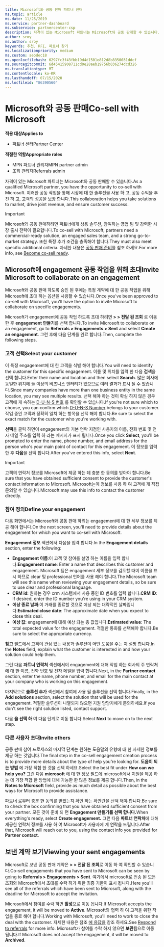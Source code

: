 ```yaml
---
title: Microsoft와 공동 판매 파트너 센터
ms.topic: article
ms.date: 11/25/2019
ms.service: partner-dashboard
ms.subservice: partnercenter-csp
description: 자격이 있는 Microsoft 파트너는 Microsoft와 공동 판매할 수 있습니다. 계약을 정의 하거나, 공동 작업을 위해 Microsoft에 초대 하거나, 전송 되는 계약을 확인 하는 방법을 알아봅니다.
author: sroy
ms.author: sroy
keywords: 추천, RFI, 파트너 찾기
ms.localizationpriority: medium
ms.custom: seodec18
ms.openlocfilehash: 6297fc3f43fbb19d4d1501e812d8b8350031ddef
ms.sourcegitcommit: 6d45415908711cd0e28aeb19756b036274dcd326
ms.translationtype: MT
ms.contentlocale: ko-KR
ms.lasthandoff: 07/15/2020
ms.locfileid: "86390560"
---
```

# <a name="co-sell-with-microsoft"></a><span data-ttu-id="1b55d-105">Microsoft와 공동 판매</span><span class="sxs-lookup"><span data-stu-id="1b55d-105">Co-sell with Microsoft</span></span>

<span data-ttu-id="1b55d-106">**적용 대상**</span><span class="sxs-lookup"><span data-stu-id="1b55d-106">**Applies to**</span></span>

-  <span data-ttu-id="1b55d-107">파트너 센터</span><span class="sxs-lookup"><span data-stu-id="1b55d-107">Partner Center</span></span>

<span data-ttu-id="1b55d-108">**적절한 역할**</span><span class="sxs-lookup"><span data-stu-id="1b55d-108">**Appropriate roles**</span></span>

- <span data-ttu-id="1b55d-109">MPN 파트너 관리자</span><span class="sxs-lookup"><span data-stu-id="1b55d-109">MPN partner admin</span></span>
- <span data-ttu-id="1b55d-110">조회 관리자</span><span class="sxs-lookup"><span data-stu-id="1b55d-110">Referrals admin</span></span>

<span data-ttu-id="1b55d-111">자격이 있는 Microsoft 파트너는 Microsoft와 공동 판매할 수 있습니다.</span><span class="sxs-lookup"><span data-stu-id="1b55d-111">As a qualified Microsoft partner, you have the opportunity to co-sell with Microsoft.</span></span> <span data-ttu-id="1b55d-112">이러한 공동 작업을 통해 시장에 대 한 솔루션을 사용 하 고, 공동 수익을 추진 하 고, 고객의 성공을 보장 합니다.</span><span class="sxs-lookup"><span data-stu-id="1b55d-112">This collaboration helps you take solutions to market, drive joint revenue, and ensure customer success.</span></span>

> [!IMPORTANT]
> <span data-ttu-id="1b55d-113">Microsoft와 공동 판매하려면 파트너에게 상용 솔루션, 참여하는 영업 팀 및 강력한 시장 출시 전략이 필요합니다.</span><span class="sxs-lookup"><span data-stu-id="1b55d-113">To co-sell with Microsoft, partners need a commercial-ready solution, an engaged sales team, and a strong go-to-market strategy.</span></span> <span data-ttu-id="1b55d-114">또한 특정 추가 조건을 충족해야 합니다.</span><span class="sxs-lookup"><span data-stu-id="1b55d-114">They must also meet specific additional criteria.</span></span> <span data-ttu-id="1b55d-115">자세한 내용은 [공동 판매 준비](https://partner.microsoft.com/reach-customers/selling-with-microsoft#become-ready)를 참조 하세요.</span><span class="sxs-lookup"><span data-stu-id="1b55d-115">For more info, see [Become co-sell ready](https://partner.microsoft.com/reach-customers/selling-with-microsoft#become-ready).</span></span>

## <a name="invite-microsoft-to-collaborate-on-an-engagement"></a><span data-ttu-id="1b55d-116">Microsoft에 engagement 공동 작업을 위해 초대</span><span class="sxs-lookup"><span data-stu-id="1b55d-116">Invite Microsoft to collaborate on an engagement</span></span>

<span data-ttu-id="1b55d-117">Microsoft와 공동 판매 하도록 승인 된 후에는 특정 계약에 대 한 공동 작업을 위해 Microsoft에 초대 하는 옵션을 사용할 수 있습니다.</span><span class="sxs-lookup"><span data-stu-id="1b55d-117">Once you've been approved to co-sell with Microsoft, you'll have the option to invite Microsoft to collaborate on specific engagements.</span></span>

<span data-ttu-id="1b55d-118">Microsoft가 engagement에 공동 작업 하도록 초대 하려면 **> > 전달 된 조회** 로 이동한 후 **engagement 만들기**를 선택 합니다.</span><span class="sxs-lookup"><span data-stu-id="1b55d-118">To invite Microsoft to collaborate on an engagement, go to **Referrals > Engagements > Sent** and select **Create an engagement**.</span></span> <span data-ttu-id="1b55d-119">그런 후에 다음 단계를 완료 합니다.</span><span class="sxs-lookup"><span data-stu-id="1b55d-119">Then, complete the following steps.</span></span>

### <a name="select-your-customer"></a><span data-ttu-id="1b55d-120">고객 선택</span><span class="sxs-lookup"><span data-stu-id="1b55d-120">Select your customer</span></span>

<span data-ttu-id="1b55d-121">이 특정 engagement에 대 한 고객을 식별 해야 합니다.</span><span class="sxs-lookup"><span data-stu-id="1b55d-121">You will need to identify the customer for this specific engagement.</span></span> <span data-ttu-id="1b55d-122">이름 및 위치를 입력 한 다음 **검색**을 선택 합니다.</span><span class="sxs-lookup"><span data-stu-id="1b55d-122">Enter their name and location and then select **Search**.</span></span> <span data-ttu-id="1b55d-123">많은 회사에 동일한 위치에 둘 이상의 비즈니스 엔터티가 있으므로 여러 결과가 표시 될 수 있습니다.</span><span class="sxs-lookup"><span data-stu-id="1b55d-123">Since many companies have more than one business entity in the same location, you may see multiple results.</span></span> <span data-ttu-id="1b55d-124">선택 해야 하는 것이 확실 하지 않은 경우 고객에 게 속하는 [D-U-N-S 번호](https://www.dnb.com/duns-number.html) 를 확인할 수 있습니다.</span><span class="sxs-lookup"><span data-stu-id="1b55d-124">If you're not sure which to choose, you can confirm which [D-U-N-S Number](https://www.dnb.com/duns-number.html) belongs to your customer.</span></span> <span data-ttu-id="1b55d-125">작업 중인 고객과 정확히 일치 하는 항목을 선택 해야 합니다.</span><span class="sxs-lookup"><span data-stu-id="1b55d-125">Be sure to select the exact match for the customer who you're working with.</span></span> 

<span data-ttu-id="1b55d-126">**선택**을 클릭 하면이 engagement의 기본 연락 지점인 사용자의 이름, 전화 번호 및 전자 메일 주소를 입력 하 라는 메시지가 표시 됩니다.</span><span class="sxs-lookup"><span data-stu-id="1b55d-126">Once you click **Select**, you'll be prompted to enter the name, phone number, and email address for the person who's your main point of contact for this engagement.</span></span> <span data-ttu-id="1b55d-127">이 정보를 입력 한 후 **다음**을 선택 합니다.</span><span class="sxs-lookup"><span data-stu-id="1b55d-127">After you've entered this info, select **Next**.</span></span>

> [!IMPORTANT]
> <span data-ttu-id="1b55d-128">고객의 연락처 정보를 Microsoft에 제공 하는 데 충분 한 동의를 받아야 합니다.</span><span class="sxs-lookup"><span data-stu-id="1b55d-128">Be sure that you have obtained sufficient consent to provide the customer's contact information to Microsoft.</span></span> <span data-ttu-id="1b55d-129">Microsoft는이 정보를 사용 하 여 고객에 게 직접 문의할 수 있습니다.</span><span class="sxs-lookup"><span data-stu-id="1b55d-129">Microsoft may use this info to contact the customer directly.</span></span>

### <a name="define-your-engagement"></a><span data-ttu-id="1b55d-130">참여 정의</span><span class="sxs-lookup"><span data-stu-id="1b55d-130">Define your engagement</span></span>

<span data-ttu-id="1b55d-131">다음 화면에서는 Microsoft와 공동 판매 하려는 engagement에 대 한 세부 정보를 제공 해야 합니다.</span><span class="sxs-lookup"><span data-stu-id="1b55d-131">On the next screen, you'll need to provide details about the engagement for which you want to co-sell with Microsoft.</span></span>

<span data-ttu-id="1b55d-132">**Engagement 정보** 섹션에서 다음을 입력 합니다.</span><span class="sxs-lookup"><span data-stu-id="1b55d-132">In the **Engagement details** section, enter the following:</span></span>
- <span data-ttu-id="1b55d-133">**Engagement 이름**:이 고객 및 참여를 설명 하는 이름을 입력 합니다.</span><span class="sxs-lookup"><span data-stu-id="1b55d-133">**Engagement name**: Enter a name that describes this customer and engagement.</span></span> <span data-ttu-id="1b55d-134">Microsoft 팀은 engagement 세부 정보를 검토할 때이 이름을 표시 하므로 clear 및 professional 언어를 사용 해야 합니다.</span><span class="sxs-lookup"><span data-stu-id="1b55d-134">The Microsoft team will see this name when reviewing your engagement details, so be sure to use clear and professional language.</span></span>
- <span data-ttu-id="1b55d-135">**CRM id**: 원하는 경우 crm 시스템에서 사용 중인 ID 번호를 입력 합니다.</span><span class="sxs-lookup"><span data-stu-id="1b55d-135">**CRM ID**: If desired, enter the ID number you're using in your CRM system.</span></span>
- <span data-ttu-id="1b55d-136">**예상 종료 날짜**:이 거래를 종료할 것으로 예상 되는 대략적인 날짜입니다.</span><span class="sxs-lookup"><span data-stu-id="1b55d-136">**Estimated close date**: The approximate date when you expect to close this deal.</span></span>
- <span data-ttu-id="1b55d-137">**예상 값**: engagement에 대해 예상 되는 총 값입니다.</span><span class="sxs-lookup"><span data-stu-id="1b55d-137">**Estimated value**: The total expected value for the engagement.</span></span> <span data-ttu-id="1b55d-138">적절한 통화를 선택해야 합니다.</span><span class="sxs-lookup"><span data-stu-id="1b55d-138">Be sure to select the appropriate currency.</span></span>

<span data-ttu-id="1b55d-139">**참고** 필드에서 고객이 관심 있는 내용과 솔루션이 어떤 도움을 주는 지 설명 합니다.</span><span class="sxs-lookup"><span data-stu-id="1b55d-139">In the **Notes** field, explain what the customer is interested in and how your solution could help them.</span></span>

 <span data-ttu-id="1b55d-140">그런 다음 **파트너 연락처** 섹션에서이 engagement에 대해 작업 하는 회사의 주 연락처에 대 한 이름, 전화 번호 및 전자 메일을 입력 합니다.</span><span class="sxs-lookup"><span data-stu-id="1b55d-140">Next, in the **Partner contact** section, enter the name, phone number, and email for the main contact at your company who is working on this engagement.</span></span>

<span data-ttu-id="1b55d-141">마지막으로 **솔루션 추가** 섹션에서 참여에 사용 될 솔루션을 선택 합니다.</span><span class="sxs-lookup"><span data-stu-id="1b55d-141">Finally, in the **Add solutions** section, select the solution that will be used for the engagement.</span></span> <span data-ttu-id="1b55d-142">적절한 솔루션이 나열되지 않으면 지원 담당자에게 문의하세요.</span><span class="sxs-lookup"><span data-stu-id="1b55d-142">If you don't see the right solution listed, contact support.</span></span>

<span data-ttu-id="1b55d-143">다음 **을 선택 하** 여 다음 단계로 이동 합니다.</span><span class="sxs-lookup"><span data-stu-id="1b55d-143">Select **Next** to move on to the next step.</span></span>

### <a name="invite-others"></a><span data-ttu-id="1b55d-144">다른 사용자 초대</span><span class="sxs-lookup"><span data-stu-id="1b55d-144">Invite others</span></span>

<span data-ttu-id="1b55d-145">공동 판매 참여 프로세스의 마지막 단계는 원하는 도움말의 유형에 대 한 자세한 정보를 제공 하는 것입니다.</span><span class="sxs-lookup"><span data-stu-id="1b55d-145">The final step in the co-sell engagement creation process is to provide more details about the type of help you're looking for.</span></span> <span data-ttu-id="1b55d-146">**도움이 되는 방법** 에 가장 적합 한 것을 선택 하세요.</span><span class="sxs-lookup"><span data-stu-id="1b55d-146">Select the best fit under **How can we help you?**</span></span> <span data-ttu-id="1b55d-147">그런 다음 **microsoft** 에 대 한 정보 필드에 microsoft에서 지원을 제공 하는 데 가장 적합 한 방법에 대해 가능한 한 많은 정보를 제공 합니다.</span><span class="sxs-lookup"><span data-stu-id="1b55d-147">Then, in the **Notes to Microsoft** field, provide as much detail as possible about the best ways for Microsoft to provide assistance.</span></span>

<span data-ttu-id="1b55d-148">파트너 로부터 충분 한 동의를 받았는지 확인 하는 확인란을 선택 해야 합니다.</span><span class="sxs-lookup"><span data-stu-id="1b55d-148">Be sure to check the box confirming that you have obtained sufficient consent from your partner.</span></span> <span data-ttu-id="1b55d-149">모든 것이 준비 되 면 **Engagement 만들기를 선택 합니다.**</span><span class="sxs-lookup"><span data-stu-id="1b55d-149">When everything's ready, select **Create engagement.**</span></span> <span data-ttu-id="1b55d-150">그런 다음 **파트너 연락처**에 대해 제공한 연락처 정보를 사용 하 여 Microsoft가 사용자에 게 연락을 드립니다.</span><span class="sxs-lookup"><span data-stu-id="1b55d-150">After that, Microsoft will reach out to you, using the contact info you provided for **Partner contact**.</span></span>

## <a name="viewing-your-sent-engagements"></a><span data-ttu-id="1b55d-151">보낸 계약 보기</span><span class="sxs-lookup"><span data-stu-id="1b55d-151">Viewing your sent engagements</span></span>

<span data-ttu-id="1b55d-152">Microsoft로 보낸 공동 판매 계약은 **> > 전달 된 조회**로 이동 하 여 확인할 수 있습니다.</span><span class="sxs-lookup"><span data-stu-id="1b55d-152">Co-sell engagements that you have sent to Microsoft can be seen by going to **Referrals > Engagements > Sent**.</span></span> <span data-ttu-id="1b55d-153">여기에서 microsoft로 전송 된 모든 조회와 Microsoft에서 초대를 수락 하기 위한 최종 기한이 표시 됩니다.</span><span class="sxs-lookup"><span data-stu-id="1b55d-153">Here you'll see all of the referrals which have been sent to Microsoft, along with the deadline for Microsoft to accept the invitation.</span></span>

<span data-ttu-id="1b55d-154">Microsoft에서 참여를 수락 하면 **활성**으로 이동 됩니다.</span><span class="sxs-lookup"><span data-stu-id="1b55d-154">If Microsoft accepts the engagement, it will be moved to **Active**.</span></span> <span data-ttu-id="1b55d-155">Microsoft와 협력 하 여 고객을 위한 작업을 종료 해야 합니다.</span><span class="sxs-lookup"><span data-stu-id="1b55d-155">Working with Microsoft, you'll need to work to close the deal with the customer.</span></span> <span data-ttu-id="1b55d-156">자세한 내용은 참조 [에 응답을](responding-to-referrals.md) 참조 하세요.</span><span class="sxs-lookup"><span data-stu-id="1b55d-156">See [Respond to referrals](responding-to-referrals.md) for more info.</span></span> <span data-ttu-id="1b55d-157">Microsoft가 참여를 수락 하지 않으면 **보관**됨으로 이동 됩니다.</span><span class="sxs-lookup"><span data-stu-id="1b55d-157">If Microsoft does not accept the engagement, it will be moved to **Archived**.</span></span>
